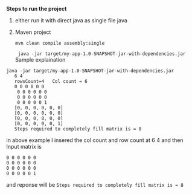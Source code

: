 **Steps to run the project**
1) either run it with direct java as single file java 
2) Maven project 
    
    ```mvn clean compile assembly:single ```
    
    ``` java -jar target/my-app-1.0-SNAPSHOT-jar-with-dependencies.jar```
 Sample explaination 
 
 
```
java -jar target/my-app-1.0-SNAPSHOT-jar-with-dependencies.jar 
   6 4 
   rowsCount=4   Col count = 6
   0 0 0 0 0 0
    0 0 0 0 0 0
    0 0 0 0 0 0
    0 0 0 0 0 1
   [0, 0, 0, 0, 0, 0]
   [0, 0, 0, 0, 0, 0]
   [0, 0, 0, 0, 0, 0]
   [0, 0, 0, 0, 0, 1]
   Steps required to completely fill matrix is = 8
```
in above example I insered the col count and row count at 6 4
and then Input matrix is 

```
0 0 0 0 0 0
0 0 0 0 0 0
0 0 0 0 0 0
0 0 0 0 0 1
````
and reponse will be ```Steps required to completely fill matrix is = 8```